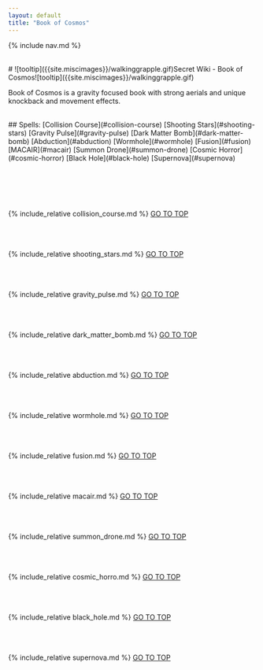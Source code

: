 ```yaml
---
layout: default
title: "Book of Cosmos"
---
```



{% include nav.md  %}

<br />
# ![tooltip]({{site.miscimages}}/walkinggrapple.gif)Secret Wiki - Book of Cosmos![tooltip]({{site.miscimages}}/walkinggrapple.gif)


Book of Cosmos is a gravity focused book with strong aerials and unique knockback and movement effects.


<br />
## Spells: 
[Collision Course](#collision-course) 
[Shooting Stars](#shooting-stars) 
[Gravity Pulse](#gravity-pulse) 
[Dark Matter Bomb](#dark-matter-bomb) 
[Abduction](#abduction) 
[Wormhole](#wormhole) 
[Fusion](#fusion) 
[MACAIR](#macair) 
[Summon Drone](#summon-drone) 
[Cosmic Horror](#cosmic-horror) 
[Black Hole](#black-hole) 
[Supernova](#supernova) 

<br /><br /><br /><br />

{% include_relative collision_course.md %}
[GO TO TOP](#secret-wiki---book-of-cosmos)
<br /><br /><br /><br />


{% include_relative shooting_stars.md %}
[GO TO TOP](#secret-wiki---book-of-cosmos)
<br /><br /><br /><br />


{% include_relative gravity_pulse.md %}
[GO TO TOP](#secret-wiki---book-of-cosmos)
<br /><br /><br /><br />


{% include_relative dark_matter_bomb.md %}
[GO TO TOP](#secret-wiki---book-of-cosmos)
<br /><br /><br /><br />


{% include_relative abduction.md %}
[GO TO TOP](#secret-wiki---book-of-cosmos)
<br /><br /><br /><br />


{% include_relative wormhole.md %}
[GO TO TOP](#secret-wiki---book-of-cosmos)
<br /><br /><br /><br />


{% include_relative fusion.md %}
[GO TO TOP](#secret-wiki---book-of-cosmos)
<br /><br /><br /><br />


{% include_relative macair.md %}
[GO TO TOP](#secret-wiki---book-of-cosmos)
<br /><br /><br /><br />


{% include_relative summon_drone.md %}
[GO TO TOP](#secret-wiki---book-of-cosmos)
<br /><br /><br /><br />


{% include_relative cosmic_horro.md %}
[GO TO TOP](#secret-wiki---book-of-cosmos)
<br /><br /><br /><br />


{% include_relative black_hole.md %}
[GO TO TOP](#secret-wiki---book-of-cosmos)
<br /><br /><br /><br />


{% include_relative supernova.md %}
[GO TO TOP](#secret-wiki---book-of-cosmos)
<br /><br /><br /><br />


